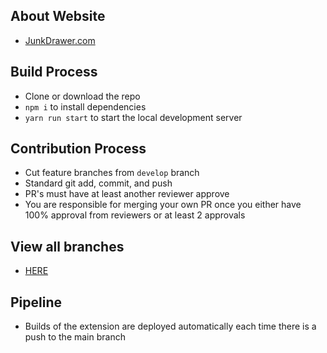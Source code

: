 ## About Website

- [JunkDrawer.com](https://6280d54a7f063c26bac3821b--animated-squirrel-490886.netlify.app/)

## Build Process

- Clone or download the repo
- `npm i` to install dependencies
- `yarn run start` to start the local development server

## Contribution Process

- Cut feature branches from `develop` branch
- Standard git add, commit, and push
- PR's must have at least another reviewer approve
- You are responsible for merging your own PR once you either have 100% approval from reviewers or at least 2 approvals

## View all branches

- [HERE](https://github.com/LukeFlaherty/Junk-Drawer/branches)

## Pipeline

- Builds of the extension are deployed automatically each time there is a push to the main branch
